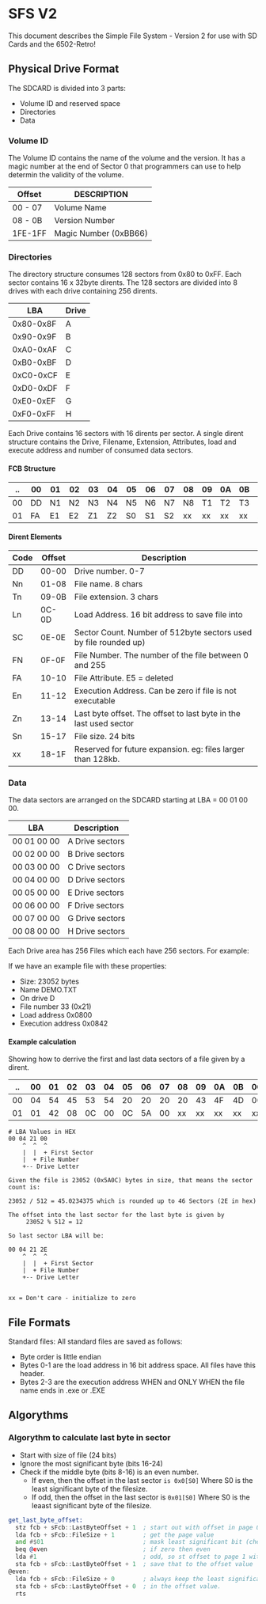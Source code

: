 # SFS V2

This document describes the Simple File System - Version 2 for use with SD
Cards and the 6502-Retro!

## Physical Drive Format

The SDCARD is divided into 3 parts:

- Volume ID and reserved space
- Directories
- Data

### Volume ID

The Volume ID contains the name of the volume and the version.  It has a magic
number at the end of Sector 0 that programmers can use to help determin the
validity of the volume.

|Offset  |DESCRIPTION            |
|--------|-----------------------|
|00 - 07 | Volume Name           |
|08 - 0B | Version Number        |
|1FE-1FF | Magic Number (0xBB66) |

### Directories

The directory structure consumes 128 sectors from 0x80 to 0xFF.  Each sector
contains 16 x 32byte dirents.  The 128 sectors are divided into 8 drives with
each drive containing 256 dirents.

|LBA      | Drive |
|---------|-------|
|0x80-0x8F| A     |
|0x90-0x9F| B     |
|0xA0-0xAF| C     |
|0xB0-0xBF| D     |
|0xC0-0xCF| E     |
|0xD0-0xDF| F     |
|0xE0-0xEF| G     |
|0xF0-0xFF| H     |

Each Drive contains 16 sectors with 16 dirents per sector.  A single dirent
structure contains the Drive, Filename, Extension, Attributes, load and execute
address and number of consumed data sectors.

#### FCB Structure

|..|00|01|02|03|04|05|06|07|08|09|0A|0B|0C|0D|0E|0F|
|--|--|--|--|--|--|--|--|--|--|--|--|--|--|--|--|--|
|00|DD|N1|N2|N3|N4|N5|N6|N7|N8|T1|T2|T3|L1|L2|SC|FN|
|01|FA|E1|E2|Z1|Z2|S0|S1|S2|xx|xx|xx|xx|xx|xx|xx|xx|

#### Dirent Elements

| Code | Offset | Description                                                        |
|----- | -------|--------------------------------------------------------------------|
| DD   | 00-00  | Drive number. 0-7                                                  |
| Nn   | 01-08  | File name. 8 chars                                                 |
| Tn   | 09-0B  | File extension. 3 chars                                            |
| Ln   | 0C-0D  | Load Address. 16 bit address to save file into                     |
| SC   | 0E-0E  | Sector Count. Number of 512byte sectors used by file rounded up)   |
| FN   | 0F-0F  | File Number. The number of the file between 0 and 255              |
| FA   | 10-10  | File Attribute. E5 = deleted                                       |
| En   | 11-12  | Execution Address. Can be zero if file is not executable           |
| Zn   | 13-14  | Last byte offset.  The offset to last byte in the last used sector |
| Sn   | 15-17  | File size. 24 bits                                                 |
| xx   | 18-1F  | Reserved for future expansion.  eg: files larger than 128kb.       |

### Data

The data sectors are arranged on the SDCARD starting at LBA = 00 01 00 00.

| LBA         | Description    |
|-------------|----------------|
| 00 01 00 00 | A Drive sectors|
| 00 02 00 00 | B Drive sectors|
| 00 03 00 00 | C Drive sectors|
| 00 04 00 00 | D Drive sectors|
| 00 05 00 00 | E Drive sectors|
| 00 06 00 00 | F Drive sectors|
| 00 07 00 00 | G Drive sectors|
| 00 08 00 00 | H Drive sectors|

Each Drive area has 256 Files which each have 256 sectors.  For example:

If we have an example file with these properties:

- Size: 23052 bytes
- Name DEMO.TXT
- On drive D
- File number 33 (0x21)
- Load address 0x0800
- Execution address 0x0842

#### Example calculation

Showing how to derrive the first and last data sectors of a file given by a
dirent.

|..|00|01|02|03|04|05|06|07|08|09|0A|0B|0C|0D|0E|0F|
|--|--|--|--|--|--|--|--|--|--|--|--|--|--|--|--|--|
|00|04|54|45|53|54|20|20|20|20|43|4F|4D|00|08|2E|21|
|01|01|42|08|0C|00|0C|5A|00|xx|xx|xx|xx|xx|xx|xx|xx|

```text
# LBA Values in HEX
00 04 21 00
    ^  ^  ^
    |  |  + First Sector
    |  + File Number
    +-- Drive Letter

Given the file is 23052 (0x5A0C) bytes in size, that means the sector count is:

23052 / 512 = 45.0234375 which is rounded up to 46 Sectors (2E in hex)

The offset into the last sector for the last byte is given by
     23052 % 512 = 12

So last sector LBA will be:

00 04 21 2E 
    ^  ^  ^
    |  |  + First Sector
    |  + File Number
    +-- Drive Letter


xx = Don't care - initialize to zero
```

## File Formats

Standard files: All standard files are saved as follows:

- Byte order is little endian
- Bytes 0-1 are the load address in 16 bit address space.  All files have this
header.
- Bytes 2-3 are the execution address WHEN and ONLY WHEN the file name ends in
.exe or .EXE

## Algorythms

### Algorythm to calculate last byte in sector

- Start with size of file (24 bits)
- Ignore the most significant byte (bits 16-24)
- Check if the middle byte (bits 8-16) is an even number.
  - If even, then the offset in the last sector `is 0x0[S0]` Where S0 is
    the least significant byte of the filesize.
  - If odd, then the offset in the last sector is `0x01[S0]` Where S0 is the
    leaast significant byte of the filesize.

```asm
get_last_byte_offset:
  stz fcb + sFcb::LastByteOffset + 1  ; start out with offset in page 0 of sector
  lda fcb + sFcb::FileSize + 1        ; get the page value
  and #$01                            ; mask least significant bit (check for even / odd)
  beq @even                           ; if zero then even
  lda #1                              ; odd, so st offset to page 1 within sector
  sta fcb + sFcb::LastByteOffset + 1  ; save that to the offset value
@even:
  lda fcb + sFcb::FileSize + 0        ; always keep the least significant byte of the size
  sta fcb + sFcb::LastByteOffset + 0  ; in the offset value.
  rts
```
